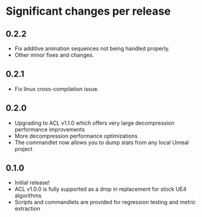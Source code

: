 # Significant changes per release

## 0.2.2

*  Fix additive animation sequences not being handled properly.
*  Other minor fixes and changes.

## 0.2.1

*  Fix linux cross-compilation issue.

## 0.2.0

*  Upgrading to ACL v1.1.0 which offers very large decompression performance improvements
*  More decompression performance optimizations
*  The commandlet now allows you to dump stats from any local Unreal project

## 0.1.0

*  Initial release!
*  ACL v1.0.0 is fully supported as a drop in replacement for stock UE4 algorithms
*  Scripts and commandlets are provided for regression testing and metric extraction

